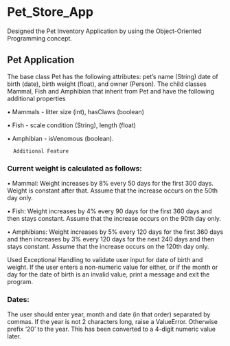 # Pet_Store_App
Designed the Pet Inventory Application by using the Object-Oriented Programming concept.
## Pet Application
The base class Pet has the following attributes:
pet’s name (String)
date of birth (date), 
birth weight (float), and 
owner (Person). 
The child classes Mammal, Fish and Amphibian that inherit from Pet and have the following additional properties 

•	Mammals - litter size (int), hasClaws (boolean)

•	Fish - scale condition (String), length (float)

•	Amphibian - isVenomous (boolean). 

      Additional Feature
### Current weight is calculated as follows:

•	Mammal: Weight increases by 8% every 50 days for the first 300 days. Weight is constant after that. Assume that the increase occurs on the 50th day only.

•	Fish:  Weight increases by 4% every 90 days for the first 360 days and then stays constant. Assume that the increase occurs on the 90th day only. 

•	Amphibians: Weight increases by 5% every 120 days for the first 360 days and then increases by 3% every 120 days for the next 240 days and then stays constant. Assume that the increase occurs on the 120th day only.

Used Exceptional Handling to validate user input for date of birth and weight.  If the user enters a non-numeric value for either, or if the month or day for the date of birth is an invalid value, print a message and exit the program.
### Dates: 
The user should enter year, month and date (in that order) separated by commas.  If the year is not 2 characters long, raise a ValueError.  Otherwise prefix ‘20’ to the year.  This has been converted to a 4-digit numeric value later. 

